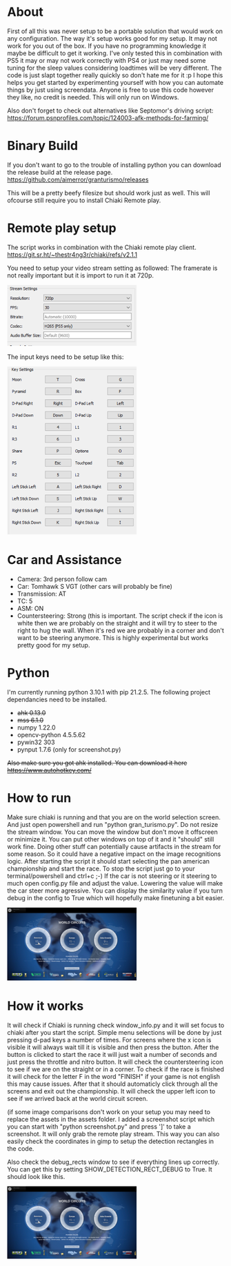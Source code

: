 # About
First of all this was never setup to be a portable solution that would work on any configuration. The way it's setup works good for my setup. It may not work for you out of the box. If you have no programming knowledge it maybe be difficult to get it working. I've only tested this in combination with PS5 it may or may not work correctly with PS4 or just may need some tuning for the sleep values considering loadtimes will be very different. The code is just slapt together really quickly so don't hate me for it :p I hope this helps you get started by experimenting yourself with how you can automate things by just using screendata. Anyone is free to use this code however they like, no credit is needed. This will only run on Windows.

Also don't forget to check out alternatives like Septomor's driving script:
https://forum.psnprofiles.com/topic/124003-afk-methods-for-farming/

# Binary Build
If you don't want to go to the trouble of installing python you can download the release build at the release page. https://github.com/aimerror/granturismo/releases

This will be a pretty beefy filesize but should work just as well. This will ofcourse still require you to install Chiaki Remote play.

# Remote play setup
The script works in combination with the Chiaki remote play client.
https://git.sr.ht/~thestr4ng3r/chiaki/refs/v2.1.1

You need to setup your video stream setting as followed:
The framerate is not really important but it is import to run it at 720p.

<img src="images/chiaki_stream_settings.png" width="300">

The input keys need to be setup like this:

<img src="images/chiaki_input_settings.png" width="300">

# Car and Assistance
* Camera: 3rd person follow cam
* Car: Tomhawk S VGT (other cars will probably be fine)
* Transmission: AT
* TC: 5
* ASM: ON
* Countersteering: Strong (this is important. The script check if the icon is white then we are probably on the straight and it will try to steer to the right to hug the wall. When it's red we are probably in a corner and don't want to be steering anymore. This is highly experimental but works pretty good for my setup.

# Python
I'm currently running python 3.10.1 with pip 21.2.5. The following project dependancies need to be installed.
* ~~ahk                0.13.0~~
* ~~mss                6.1.0~~
* numpy              1.22.0
* opencv-python      4.5.5.62
* pywin32            303
* pynput             1.7.6 (only for screenshot.py)

~~Also make sure you got ahk installed. You can download it here https://www.autohotkey.com/~~

# How to run
Make sure chiaki is running and that you are on the world selection screen. And just open powershell and run "python gran_turismo.py".
Do not resize the stream window. You can move the window but don't move it offscreen or minimize it. 
You can put other windows on top of it and it "should" still work fine. Doing other stuff can potentially cause artifacts in the stream for
some reason. So it could have a negative impact on the image recognitions logic.
After starting the script it should start selecting the pan american championship and start the race. To stop the script just go to your terminal/powershell and ctrl+c ;-)
If the car is not steering or it steering to much open config.py file and adjust the value. Lowering the value will make the car steer more agressive.
You can display the similarity value if you turn debug in the config to True which will hopefully make finetuning a bit easier.

<img src="images/world_screen.png" width="300">

# How it works
It will check if Chiaki is running check window_info.py and it will set focus to chiaki after you start the script.
Simple menu selections will be done by just pressing d-pad keys a number of times.
For screens where the x icon is visible it will always wait till it is visible and then press the button. 
After the button is clicked to start the race it will just wait a number of seconds and just press the throttle and nitro button.
It will check the countersteering icon to see if we are on the straight or in a corner.
To check if the race is finished it will check for the letter F in the word "FINISH" if your game is not english this may cause issues.
After that it should automaticly click through all the screens and exit out the championship.
It will check the upper left icon to see if we arrived back at the world circuit screen.

(if some image comparisons don't work on your setup you may need to replace the assets in the assets folder. I added a screenshot script which you
can start with "python screenshot.py" and press ']' to take a screenshot. It will only grab the remote play stream. This way you can also easily check the coordinates in gimp to setup the detection rectangles in the code.

Also check the debug_rects window to see if everything lines up correctly. You can get this by setting SHOW_DETECTION_RECT_DEBUG to True. It should look like this.

<img src="images/world_screen.png" width="300">